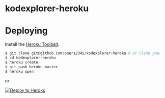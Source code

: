 # kodexplorer-heroku
# Deploying

Install the [Heroku Toolbelt](https://toolbelt.heroku.com/).

```sh
$ git clone git@github.com:oner12345/kodexplorer-heroku # or clone your own fork
$ cd kodexplorer-heroku
$ heroku create
$ git push heroku master
$ heroku open
```

or

[![Deploy to Heroku](https://www.herokucdn.com/deploy/button.png)](https://heroku.com/deploy?template=https://github.com/xiaofei-ya/heroku-kod)
